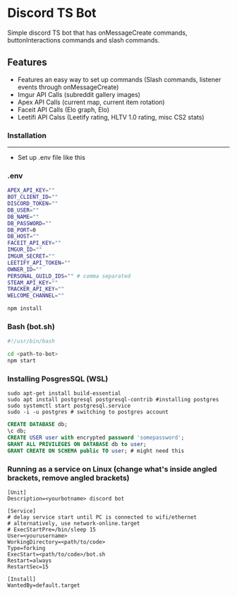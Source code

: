 # Discord TS Bot

Simple discord TS bot that has onMessageCreate commands, buttonInteractions commands and slash commands.

## Features
- Features an easy way to set up commands (Slash commands, listener events through onMessageCreate)
- Imgur API Calls (subreddit gallery images)
- Apex API Calls (current map, current item rotation)
- Faceit API Calls (Elo graph, Elo)
- Leetifi API Calss (Leetify rating, HLTV 1.0 rating, misc CS2 stats)

### Installation
---
- Set up .env file like this

### .env

```bash
APEX_API_KEY=""
BOT_CLIENT_ID=""
DISCORD_TOKEN=""
DB_USER=""
DB_NAME=""
DB_PASSWORD=""
DB_PORT=0
DB_HOST=""
FACEIT_API_KEY=""
IMGUR_ID=""
IMGUR_SECRET=""
LEETIFY_API_TOKEN=""
OWNER_ID=""
PERSONAL_GUILD_IDS="" # comma separated
STEAM_API_KEY=""
TRACKER_API_KEY=""
WELCOME_CHANNEL=""
```

```bash
npm install
```
### Bash (bot.sh)

```Bash
#!/usr/bin/bash

cd <path-to-bot>
npm start
```
### Installing PosgresSQL (WSL)
```
sudo apt-get install build-essential
sudo apt install postgresql postgresql-contrib #installing postgres
sudo systemctl start postgresql.service 
sudo -i -u postgres # switching to postgres account
```

```sql
CREATE DATABASE db;
\c db;
CREATE USER user with encrypted password 'somepassword';
GRANT ALL PRIVILEGES ON DATABASE db to user;
GRANT CREATE ON SCHEMA public TO user; # might need this
```
### Running as a service on Linux (change what's inside angled brackets, remove angled brackets)
```
[Unit]
Description=<yourbotname> discord bot

[Service]
# delay service start until PC is connected to wifi/ethernet
# alternatively, use network-online.target
# ExecStartPre=/bin/sleep 15
User=<yourusername>
WorkingDirectory=<path/to/code>
Type=forking
ExecStart=<path/to/code>/bot.sh
Restart=always
RestartSec=15

[Install]
WantedBy=default.target
```
